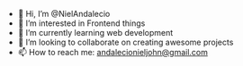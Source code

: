 - 👋 Hi, I’m @NielAndalecio
- 👀 I’m interested in Frontend things
- 🌱 I’m currently learning web development
- 💞️ I’m looking to collaborate on creating awesome projects
- 📫 How to reach me: andalecionieljohn@gmail.com
<!---
NielAndalecio/NielAndalecio is a ✨ special ✨ repository because its `README.md` (this file) appears on your GitHub profile.
You can click the Preview link to take a look at your changes.
--->
